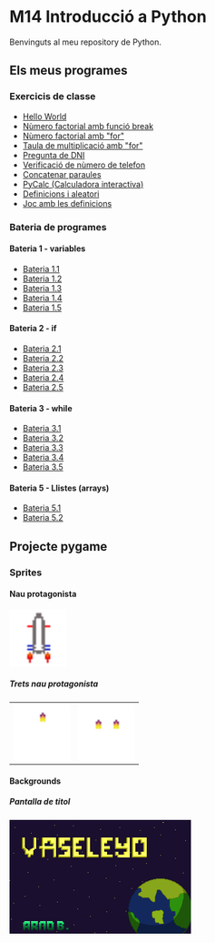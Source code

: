 # M14 Introducció a Python

Benvinguts al meu repository de Python.

## Els meus programes
### Exercicis de classe
- [Hello World](hello_world.py)
- [Nùmero factorial amb funció break](factorial.py)
- [Nùmero factorial amb "for"](factorialfor.py)
- [Taula de multiplicació amb "for"](multiplicacionumero.py)
- [Pregunta de DNI](preguntaDNI.py)
- [Verificació de nùmero de telefon](verificacionumero.py)
- [Concatenar paraules](concatenacio.py)
- [PyCalc (Calculadora interactiva)](pycalc.py)
- [Definicions i aleatori](daus.py)
- [Joc amb les definicions](joc.py)
### Bateria de programes
#### Bateria 1 - variables
- [Bateria 1.1](bateria%201-1.py)
- [Bateria 1.2](bateria1-2.py)
- [Bateria 1.3](bateria1-3.py)
- [Bateria 1.4](bateria1-4.py)
- [Bateria 1.5](bateria%201-5.py)
#### Bateria 2 - if
- [Bateria 2.1](bateria2-1.py)
- [Bateria 2.2](bateria2-2.py)
- [Bateria 2.3](bateria2-3.py)
- [Bateria 2.4](bateria2-4.py)
- [Bateria 2.5](bateria2-5.py)
#### Bateria 3 - while
- [Bateria 3.1](bateria3-1.py)
- [Bateria 3.2](bateria3-2.py)
- [Bateria 3.3](bateria3-3.py)
- [Bateria 3.4](bateria3-4.py)
- [Bateria 3.5]()

#### Bateria 5 - Llistes (arrays)
- [Bateria 5.1](bateria5-1.py)
- [Bateria 5.2](bateria5-2.py)

## Projecte pygame
### Sprites
#### Nau protagonista
<img src="NavetteSpaciale.png" alt="Nau protagonista" width="100"/>

##### Trets nau protagonista
<table>
  <tr>
<td><img src="tretnau.png" alt="Tret nau" width="100"/></td>
<td><img src="tretnau2.png" alt="Tret nau 2" width="100"/></td>
    </tr>
</table>

#### Backgrounds
##### Pantalla de titol
![Imatge de titol](vaseleyo.png)
